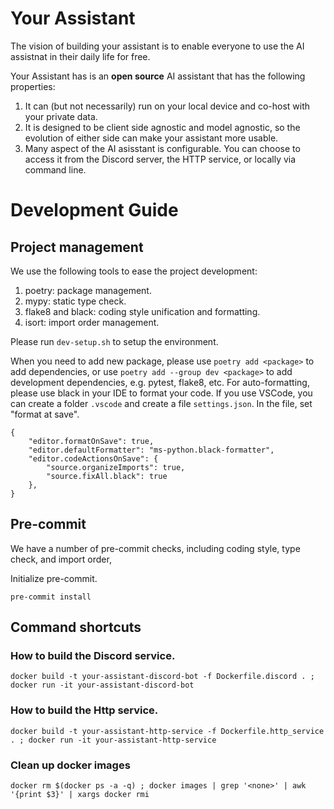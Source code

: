 # Your Assistant
The vision of building your assistant is to enable everyone to use the AI assistnat in their daily life for free.

Your Assistant has is an **open source** AI assistant that has the following properties:
1. It can (but not necessarily) run on your local device and co-host with your private data.
2. It is designed to be client side agnostic and model agnostic, so the evolution of either side can make your assistant more usable.
3. Many aspect of the AI asisstant is configurable. You can choose to access it from the Discord server, the HTTP service, or locally via command line.


# Development Guide

## Project management
We use the following tools to ease the project development:
1. poetry: package management.
2. mypy: static type check.
3. flake8 and black: coding style unification and formatting.
4. isort: import order management.

Please run `dev-setup.sh` to setup the environment.

When you need to add new package, please use `poetry add <package>` to add dependencies, or use `poetry add --group dev <package>` to add development dependencies, e.g. pytest, flake8, etc.
For auto-formatting, please use black in your IDE to format your code. If you use VSCode, you can create a folder `.vscode` and create a file `settings.json`. In the file, set "format at save".
```
{
    "editor.formatOnSave": true,
    "editor.defaultFormatter": "ms-python.black-formatter",
    "editor.codeActionsOnSave": {
        "source.organizeImports": true,
        "source.fixAll.black": true
    },
}
```

## Pre-commit
We have a number of pre-commit checks, including coding style, type check, and import order,

Initialize pre-commit.
```
pre-commit install
```

## Command shortcuts

### How to build the Discord service.

```
docker build -t your-assistant-discord-bot -f Dockerfile.discord . ; docker run -it your-assistant-discord-bot
```

### How to build the Http service.
```
docker build -t your-assistant-http-service -f Dockerfile.http_service . ; docker run -it your-assistant-http-service
```

### Clean up docker images
```
docker rm $(docker ps -a -q) ; docker images | grep '<none>' | awk '{print $3}' | xargs docker rmi
```
